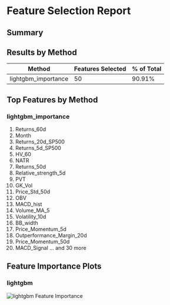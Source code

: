 # Feature Selection Report

## Summary

## Results by Method

| Method | Features Selected | % of Total |
|--------|------------------|------------|
| lightgbm_importance | 50 | 90.91% |

## Top Features by Method

### lightgbm_importance

1. Returns_60d
2. Month
3. Returns_20d_SP500
4. Returns_5d_SP500
5. HV_60
6. NATR
7. Returns_50d
8. Relative_strength_5d
9. PVT
10. GK_Vol
11. Price_Std_50d
12. OBV
13. MACD_hist
14. Volume_MA_5
15. Volatility_10d
16. BB_width
17. Price_Momentum_5d
18. Outperformance_Margin_20d
19. Price_Momentum_50d
20. MACD_Signal
... and 30 more


## Feature Importance Plots

### lightgbm

![lightgbm Feature Importance](lightgbm_importances.png)

